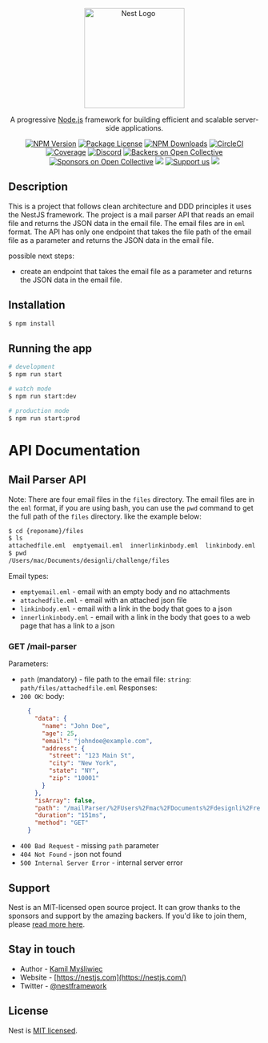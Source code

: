 <p align="center">
  <a href="http://nestjs.com/" target="blank"><img src="https://nestjs.com/img/logo-small.svg" width="200" alt="Nest Logo" /></a>
</p>

[circleci-image]: https://img.shields.io/circleci/build/github/nestjs/nest/master?token=abc123def456
[circleci-url]: https://circleci.com/gh/nestjs/nest

  <p align="center">A progressive <a href="http://nodejs.org" target="_blank">Node.js</a> framework for building efficient and scalable server-side applications.</p>
    <p align="center">
<a href="https://www.npmjs.com/~nestjscore" target="_blank"><img src="https://img.shields.io/npm/v/@nestjs/core.svg" alt="NPM Version" /></a>
<a href="https://www.npmjs.com/~nestjscore" target="_blank"><img src="https://img.shields.io/npm/l/@nestjs/core.svg" alt="Package License" /></a>
<a href="https://www.npmjs.com/~nestjscore" target="_blank"><img src="https://img.shields.io/npm/dm/@nestjs/common.svg" alt="NPM Downloads" /></a>
<a href="https://circleci.com/gh/nestjs/nest" target="_blank"><img src="https://img.shields.io/circleci/build/github/nestjs/nest/master" alt="CircleCI" /></a>
<a href="https://coveralls.io/github/nestjs/nest?branch=master" target="_blank"><img src="https://coveralls.io/repos/github/nestjs/nest/badge.svg?branch=master#9" alt="Coverage" /></a>
<a href="https://discord.gg/G7Qnnhy" target="_blank"><img src="https://img.shields.io/badge/discord-online-brightgreen.svg" alt="Discord"/></a>
<a href="https://opencollective.com/nest#backer" target="_blank"><img src="https://opencollective.com/nest/backers/badge.svg" alt="Backers on Open Collective" /></a>
<a href="https://opencollective.com/nest#sponsor" target="_blank"><img src="https://opencollective.com/nest/sponsors/badge.svg" alt="Sponsors on Open Collective" /></a>
  <a href="https://paypal.me/kamilmysliwiec" target="_blank"><img src="https://img.shields.io/badge/Donate-PayPal-ff3f59.svg"/></a>
    <a href="https://opencollective.com/nest#sponsor"  target="_blank"><img src="https://img.shields.io/badge/Support%20us-Open%20Collective-41B883.svg" alt="Support us"></a>
  <a href="https://twitter.com/nestframework" target="_blank"><img src="https://img.shields.io/twitter/follow/nestframework.svg?style=social&label=Follow"></a>
</p>
  <!--[![Backers on Open Collective](https://opencollective.com/nest/backers/badge.svg)](https://opencollective.com/nest#backer)
  [![Sponsors on Open Collective](https://opencollective.com/nest/sponsors/badge.svg)](https://opencollective.com/nest#sponsor)-->

## Description

This is a project that follows clean architecture and DDD principles it uses the NestJS framework. The project is a mail parser API that reads an email file and returns the JSON data in the email file. The email files are in `eml` format. The API has only one endpoint that takes the file path of the email file as a parameter and returns the JSON data in the email file. 

possible next steps:
- create an endpoint that takes the email file as a parameter and returns the JSON data in the email file.

## Installation

```bash
$ npm install
```

## Running the app

```bash
# development
$ npm run start

# watch mode
$ npm run start:dev

# production mode
$ npm run start:prod
```

# API Documentation

## Mail Parser API

Note: There are four email files in the `files` directory. The email files are in the `eml` format, if you are using bash, you can use the `pwd` command to get the full path of the `files` directory. like the example below:

```bash
$ cd {reponame}/files
$ ls
attachedfile.eml  emptyemail.eml  innerlinkinbody.eml  linkinbody.eml
$ pwd
/Users/mac/Documents/designli/challenge/files
```

Email types:

- `emptyemail.eml` - email with an empty body and no attachments
- `attachedfile.eml` - email with an attached json file
- `linkinbody.eml` - email with a link in the body that goes to a json
- `innerlinkinbody.eml` - email with a link in the body that goes to a web page that has a link to a json

### GET /mail-parser
 Parameters:
  - `path` (mandatory) - file path to the email file: `string`: `path/files/attachedfile.eml`
 Responses:
  - `200 OK`:
    body:
    ```json
      {
        "data": {
          "name": "John Doe",
          "age": 25,
          "email": "johndoe@example.com",
          "address": {
            "street": "123 Main St",
            "city": "New York",
            "state": "NY",
            "zip": "10001"
          }
        },
        "isArray": false,
        "path": "/mailParser/%2FUsers%2Fmac%2FDocuments%2Fdesignli%2Freal-challenge%2Ffiles%2Femail.eml",
        "duration": "151ms",
        "method": "GET"
      }
      ```
  - `400 Bad Request` - missing `path` parameter
  - `404 Not Found` - json not found
  - `500 Internal Server Error` - internal server error

## Support

Nest is an MIT-licensed open source project. It can grow thanks to the sponsors and support by the amazing backers. If you'd like to join them, please [read more here](https://docs.nestjs.com/support).

## Stay in touch

- Author - [Kamil Myśliwiec](https://kamilmysliwiec.com)
- Website - [https://nestjs.com](https://nestjs.com/)
- Twitter - [@nestframework](https://twitter.com/nestframework)

## License

Nest is [MIT licensed](LICENSE).
